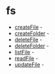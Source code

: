 # fs
- [createFile](createFile.md) -  
- [createFolder](createFolder.md) -  
- [deleteFile](deleteFile.md) -  
- [deleteFolder](deleteFolder.md) -  
- [listFile](listFile.md) -  
- [readFile](readFile.md) -  
- [updateFile](updateFile.md) -  
